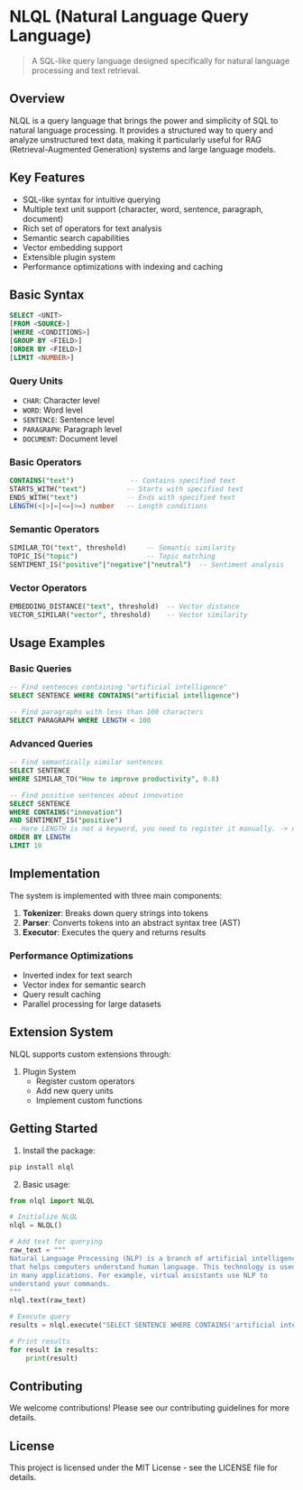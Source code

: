 # NLQL (Natural Language Query Language)

> A SQL-like query language designed specifically for natural language processing and text retrieval.

## Overview

NLQL is a query language that brings the power and simplicity of SQL to natural language processing. It provides a structured way to query and analyze unstructured text data, making it particularly useful for RAG (Retrieval-Augmented Generation) systems and large language models.

## Key Features

- SQL-like syntax for intuitive querying
- Multiple text unit support (character, word, sentence, paragraph, document)
- Rich set of operators for text analysis
- Semantic search capabilities
- Vector embedding support
- Extensible plugin system
- Performance optimizations with indexing and caching

## Basic Syntax

```sql
SELECT <UNIT> 
[FROM <SOURCE>]
[WHERE <CONDITIONS>]
[GROUP BY <FIELD>]
[ORDER BY <FIELD>]
[LIMIT <NUMBER>]
```

### Query Units
- `CHAR`: Character level
- `WORD`: Word level
- `SENTENCE`: Sentence level
- `PARAGRAPH`: Paragraph level
- `DOCUMENT`: Document level

### Basic Operators
```sql
CONTAINS("text")              -- Contains specified text
STARTS_WITH("text")          -- Starts with specified text
ENDS_WITH("text")            -- Ends with specified text
LENGTH(<|>|=|<=|>=) number   -- Length conditions
```

### Semantic Operators
```sql
SIMILAR_TO("text", threshold)     -- Semantic similarity
TOPIC_IS("topic")                 -- Topic matching
SENTIMENT_IS("positive"|"negative"|"neutral")  -- Sentiment analysis
```

### Vector Operators
```sql
EMBEDDING_DISTANCE("text", threshold)  -- Vector distance
VECTOR_SIMILAR("vector", threshold)    -- Vector similarity
```

## Usage Examples

### Basic Queries
```sql
-- Find sentences containing "artificial intelligence"
SELECT SENTENCE WHERE CONTAINS("artificial intelligence")

-- Find paragraphs with less than 100 characters
SELECT PARAGRAPH WHERE LENGTH < 100
```

### Advanced Queries
```sql
-- Find semantically similar sentences
SELECT SENTENCE 
WHERE SIMILAR_TO("How to improve productivity", 0.8)

-- Find positive sentences about innovation
SELECT SENTENCE 
WHERE CONTAINS("innovation") 
AND SENTIMENT_IS("positive")
-- Here LENGTH is not a keyword, you need to register it manually. -> nlql.register_metadata_extractor("LENGTH", lambda x: len(x))
ORDER BY LENGTH 
LIMIT 10
```

## Implementation

The system is implemented with three main components:

1. **Tokenizer**: Breaks down query strings into tokens
2. **Parser**: Converts tokens into an abstract syntax tree (AST)
3. **Executor**: Executes the query and returns results

### Performance Optimizations

- Inverted index for text search
- Vector index for semantic search
- Query result caching
- Parallel processing for large datasets

## Extension System

NLQL supports custom extensions through:

1. Plugin System
   - Register custom operators
   - Add new query units
   - Implement custom functions

## Getting Started

1. Install the package:
```bash
pip install nlql
```

2. Basic usage:
```python
from nlql import NLQL

# Initialize NLQL
nlql = NLQL()

# Add text for querying
raw_text = """
Natural Language Processing (NLP) is a branch of artificial intelligence 
that helps computers understand human language. This technology is used 
in many applications. For example, virtual assistants use NLP to 
understand your commands.
"""
nlql.text(raw_text)

# Execute query
results = nlql.execute("SELECT SENTENCE WHERE CONTAINS('artificial intelligence')")

# Print results
for result in results:
    print(result)
```

## Contributing

We welcome contributions! Please see our contributing guidelines for more details.

## License

This project is licensed under the MIT License - see the LICENSE file for details.